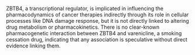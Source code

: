 ZBTB4, a transcriptional regulator, is implicated in influencing the pharmacodynamics of cancer therapies indirectly through its role in cellular processes like DNA damage response, but it is not directly linked to altering drug metabolism or pharmacokinetics. There is no clear-known pharmacogenetic interaction between ZBTB4 and varenicline, a smoking cessation drug, indicating that any association is speculative without direct evidence linking them.